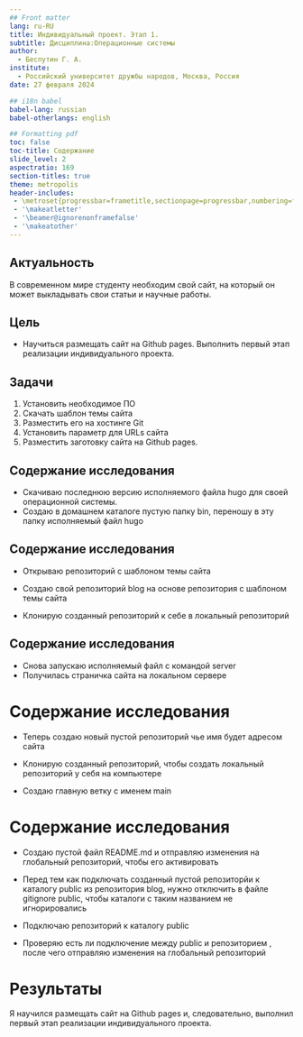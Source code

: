 ```yaml
---
## Front matter
lang: ru-RU
title: Индивидуальный проект. Этап 1.
subtitle: Дисциплина:Операционные системы
author:
  - Беспутин Г. А.
institute:
  - Российский университет дружбы народов, Москва, Россия
date: 27 февраля 2024

## i18n babel
babel-lang: russian
babel-otherlangs: english

## Formatting pdf
toc: false
toc-title: Содержание
slide_level: 2
aspectratio: 169
section-titles: true
theme: metropolis
header-includes:
 - \metroset{progressbar=frametitle,sectionpage=progressbar,numbering=fraction}
 - '\makeatletter'
 - '\beamer@ignorenonframefalse'
 - '\makeatother'
---
```


## Актуальность

В современном мире студенту необходим свой сайт, на который он может выкладывать свои статьи и научные работы.

## Цель

- Научиться размещать сайт на Github pages. Выполнить первый этап реализации индивидуального проекта.

## Задачи

1. Установить необходимое ПО
2. Скачать шаблон темы сайта
3. Разместить его на хостинге Git
4. Установить параметр для URLs сайта
5. Разместить заготовку сайта на Github pages.

## Содержание исследования

- Скачиваю последнюю версию исполняемого файла hugo для своей операционной системы.
- Создаю в домашнем каталоге пустую папку bin, переношу в эту папку исполняемый файл hugo

## Содержание исследования

- Открываю репозиторий с шаблоном темы сайта

- Создаю свой репозиторий blog на основе репозитория с шаблоном темы сайта

- Клонирую созданный репозиторий к себе в локальный репозиторий

## Содержание исследования

- Снова запускаю исполняемый файл с командой server
- Получилась страничка сайта на локальном сервере

# Содержание исследования

- Теперь создаю новый пустой репозиторий чье имя будет адресом сайта 

- Клонирую созданный репозиторий, чтобы создать локальный репозиторий у себя на компьютере

- Создаю главную ветку с именем main

# Содержание исследования

- Создаю пустой файл README.md и отправляю изменения на глобальный репозиторий, чтобы его активировать

- Перед тем как подключать созданный пустой репозиторйи к каталогу public из репозитория blog, нужно отключить в файле gitignore public, чтобы каталоги с таким названием не игнорировались

- Подключаю репозиторий к каталогу public

- Проверяю есть ли подключение между public и репозиторием , после чего отправляю изменения на глобальный репозиторий

# Результаты

Я научилcя размещать сайт на Github pages и, следовательно, выполнил первый этап реализации индивидуального проекта.




